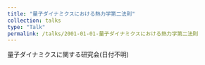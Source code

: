 ```yaml
---
title: "量子ダイナミクスにおける熱力学第二法則"
collection: talks
type: "Talk"
permalink: /talks/2001-01-01-量子ダイナミクスにおける熱力学第二法則
---
```


量子ダイナミクスに関する研究会(日付不明)
